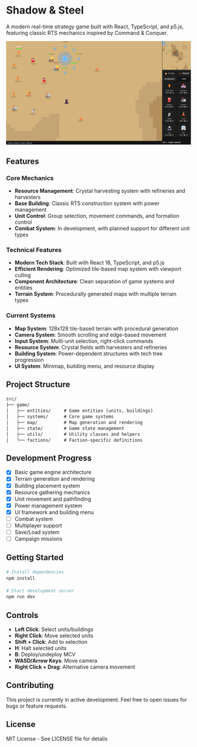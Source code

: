 # Shadow & Steel

A modern real-time strategy game built with React, TypeScript, and p5.js, featuring classic RTS mechanics inspired by Command & Conquer.

![Game Screenshot](https://github.com/Lex-au/Shadow-Steel/blob/main/src/game/Demo/Prototype%20Build.png)

## Features

### Core Mechanics
- **Resource Management**: Crystal harvesting system with refineries and harvesters
- **Base Building**: Classic RTS construction system with power management
- **Unit Control**: Group selection, movement commands, and formation control
- **Combat System**: In development, with planned support for different unit types

### Technical Features
- **Modern Tech Stack**: Built with React 18, TypeScript, and p5.js
- **Efficient Rendering**: Optimized tile-based map system with viewport culling
- **Component Architecture**: Clean separation of game systems and entities
- **Terrain System**: Procedurally generated maps with multiple terrain types

### Current Systems
- **Map System**: 128x128 tile-based terrain with procedural generation
- **Camera System**: Smooth scrolling and edge-based movement
- **Input System**: Multi-unit selection, right-click commands
- **Resource System**: Crystal fields with harvesters and refineries
- **Building System**: Power-dependent structures with tech tree progression
- **UI System**: Minimap, building menu, and resource display

## Project Structure

```
src/
├── game/
│   ├── entities/     # Game entities (units, buildings)
│   ├── systems/      # Core game systems
│   ├── map/          # Map generation and rendering
│   ├── state/        # Game state management
│   ├── utils/        # Utility classes and helpers
│   └── factions/     # Faction-specific definitions
```

## Development Progress

- [x] Basic game engine architecture
- [x] Terrain generation and rendering
- [x] Building placement system
- [x] Resource gathering mechanics
- [x] Unit movement and pathfinding
- [x] Power management system
- [x] UI framework and building menu
- [ ] Combat system
- [ ] Multiplayer support
- [ ] Save/Load system
- [ ] Campaign missions

## Getting Started

```bash
# Install dependencies
npm install

# Start development server
npm run dev
```

## Controls

- **Left Click**: Select units/buildings
- **Right Click**: Move selected units
- **Shift + Click**: Add to selection
- **H**: Halt selected units
- **B**: Deploy/undeploy MCV
- **WASD/Arrow Keys**: Move camera
- **Right Click + Drag**: Alternative camera movement

## Contributing

This project is currently in active development. Feel free to open issues for bugs or feature requests.

## License

MIT License - See LICENSE file for details